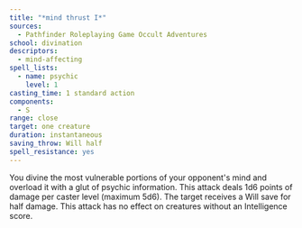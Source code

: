 ```yaml
---
title: "*mind thrust I*"
sources:
  - Pathfinder Roleplaying Game Occult Adventures
school: divination
descriptors:
  - mind-affecting
spell_lists:
  - name: psychic
    level: 1
casting_time: 1 standard action
components:
  - S
range: close
target: one creature
duration: instantaneous
saving_throw: Will half
spell_resistance: yes
---
```


You divine the most vulnerable portions of your opponent's mind and overload it with a glut of psychic information. This attack deals 1d6 points of damage per caster level (maximum 5d6). The target receives a Will save for half damage. This attack has no effect on creatures without an Intelligence score.
